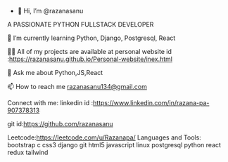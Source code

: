 - 👋 Hi, I’m @razanasanu

A PASSIONATE PYTHON FULLSTACK DEVELOPER

🌱 I’m currently learning Python, Django, Postgresql, React

👨‍💻 All of my projects are available at personal website id :https://razanasanu.github.io/Personal-website/inex.html

💬 Ask me about Python,JS,React

📫 How to reach me razanasanu134@gmail.com




































Connect with me:
linkedin id :https://www.linkedin.com/in/razana-pa-907378313


git id:https://github.com/razanasanu

Leetcode:https://leetcode.com/u/Razanapa/
Languages and Tools:
bootstrap c css3 django git html5 javascript linux postgresql python react redux tailwind



<!---
razanasanu/razanasanu is a ✨ special ✨ repository because its `README.md` (this file) appears on your GitHub profile.
You can click the Preview link to take a look at your changes.
--->
